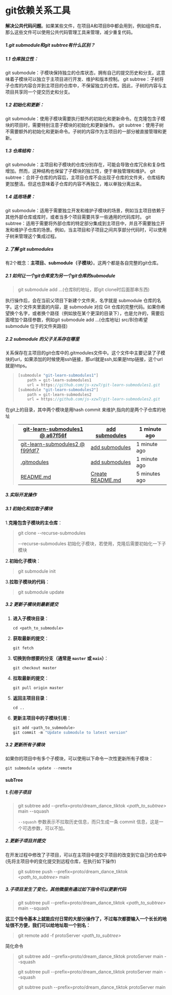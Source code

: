 # git依赖关系工具

**解决公共代码问题**。如果某些文件，在项目A和项目B中都会用到，例如组件库，那么这些文件可以使用公共代码管理工具来管理，减少重复代码。

##### 1.git submodule和git subtree有什么区别？

##### 1.1 仓库独立性：

git submodule：子模块保持独立的仓库状态，拥有自己的提交历史和分支。这意味着子模块可以独立于主项目进行开发、维护和版本控制。
git subtree：子树将子仓库的内容合并到主项目的仓库中，不保留独立的仓库。因此，子树的内容与主项目共享同一个提交历史和分支。

##### 1.2 初始化和更新：

git submodule：使用子模块需要执行额外的初始化和更新命令。在克隆包含子模块的项目时，需要特别注意子模块的初始化和更新操作。
git subtree：使用子树不需要额外的初始化和更新命令。子树的内容作为主项目的一部分被直接管理和更新。

##### 1.3 仓库结构：

git submodule：主项目和子模块的仓库分别存在，可能会导致仓库冗余和复杂性增加。然而，这种结构也保留了子模块的独立性，便于单独管理和维护。
git subtree：合并子仓库的内容后，主项目仓库不会出现子仓库的文件夹，仓库结构更加整洁。但这也意味着子仓库的内容不再独立，难以单独分离出来。

##### 1.4 适用场景：

git submodule：适用于需要独立开发和维护子模块的场景，例如当主项目依赖于其他外部仓库或库时，或者当多个项目需要共享一些通用的代码库时。
git subtree：适用于需要将外部仓库的特定部分集成到主项目中，并且不需要独立开发和维护子仓库的场景。例如，当主项目和子项目之间共享部分代码时，可以使用子树来管理这个集成过程。

##### 2.了解 git submodules

有2个概念：**主项目、submodule（子模块）**。这两个都是各自完整的git仓库。

##### 2.1 如何让一个git仓库变为另一个git仓库的submodule

> git submodule add ...(仓库B的地址，即git clone时后面那串东西)

执行操作后，会在当前父项目下新建个文件夹，名字就是 submodule 仓库的名字。这个文件夹里面的内容，是 submodule 对应 Git 仓库的完整代码。如果你希望换个名字，或者换个路径（例如放在某个更深的目录下），也是允许的，需要后面增加个路径参数，例如git submodule add ...(仓库地址) src/B(你希望 submodule 位于的文件夹路径)

##### 2.2 submodule 的父子关系存在哪里

关系保存在主项目的git仓库中的.gitmodules文件中。这个文件中主要记录了子模块的url，如果添加的时候使用ssh链接，那url就是ssh,如果是http链接，这个url就是https。

> ```go
> [submodule "git-learn-submodules1"]
>     path = git-learn-submodules1
>     url = https://github.com/js-xzw7/git-learn-submodules1.git
> [submodule "git-learn-submodules2"]
>     path = git-learn-submodules2
>     url = https://github.com/js-xzw7/git-learn-submodules2.git
> ```

在git上的目录，其中两个模块是用hash commit 来维护,指向的是两个子仓库的地址

> | [git-learn-submodules1 @ a67f56f](https://github.com/js-xzw7/git-learn-submodules1/tree/a67f56f1a899557bd7a6beebb11be8341580c862) | [add submodules](https://github.com/js-xzw7/git-learn/commit/f62b4cf6608c24b30ea00b73890017bdaf3b67b1) | 1 minute ago  |
> | ------------------------------------------------------------ | ------------------------------------------------------------ | ------------- |
> | [git-learn-submodules2 @ f99fdf7](https://github.com/js-xzw7/git-learn-submodules2/tree/f99fdf79a50ec1b9ac291d40f42953f6e67caefb) | [add submodules](https://github.com/js-xzw7/git-learn/commit/f62b4cf6608c24b30ea00b73890017bdaf3b67b1) | 1 minute ago  |
> | [.gitmodules](https://github.com/js-xzw7/git-learn/blob/main/.gitmodules) | [add submodules](https://github.com/js-xzw7/git-learn/commit/f62b4cf6608c24b30ea00b73890017bdaf3b67b1) | 1 minute ago  |
> | [README.md](https://github.com/js-xzw7/git-learn/blob/main/README.md) | [Create README.md](https://github.com/js-xzw7/git-learn/commit/8b3ef9c735bb52c9bb6beb2961d5b7f7607c3022) | 5 minutes ago |

##### 3.实际开发操作

##### 3.1 初始化和拉取子模块

1.**克隆包含子模块的主仓库**：

> git clone --recurse-submodules <repository-url>
>
> --recurse-submodules 初始化子模块，若使用，克隆后需要初始化一下子模块

2.**初始化子模块**：

> git submodule init

3.**拉取子模块的代码**：

> git submodule update



##### 3.2 更新子模块到最新提交

1. **进入子模块目录**：

   ```
   cd <path_to_submodule>
   ```

2. **获取最新的提交**：

   ```
   git fetch
   ```

3. **切换到你想要的分支（通常是 `master` 或 `main`）**：

   ```
   git checkout master
   ```

4. **拉取最新的提交**：

   ```
   git pull origin master
   ```

5. **返回主项目目录**：

   ```
   cd ..
   ```

6. **更新主项目中的子模块引用**：

   ```go
   git add <path_to_submodule>
   git commit -m "Update submodule to latest version"
   ```

##### 3.2 更新所有子模块

如果你的项目中有多个子模块，可以使用以下命令一次性更新所有子模块：

```go
git submodule update --remote
```



#### subTree

##### 1.引用子项目

>  git subtree add --prefix=proto/dream_dance_tiktok   *<path_to_subtree>*  main --squash
>
> `--squash` 参数表示不拉取历史信息，而只生成一条 commit 信息，这是一个可选参数，可以不加。

##### 2.更新子项目并提交

在开发过程中修改了子项目，可以在主项目中提交子项目的改变到它自己的仓库中(先将主项目中的变化提交到远程仓库，在执行如下操作)

> git subtree push --prefix=proto/dream_dance_tiktok  *<path_to_subtree>* main

##### 3.子项目发生了变化，其他微服务通过如下指令可以更新代码

> git subtree pull --prefix=proto/dream_dance_tiktok  *<path_to_subtree>* main --squash



**这三个指令基本上就能应付日常的大部分操作了，不过每次都要输入一个长长的地址很不方便，我们可以给地址取一个别名：**

> git remote add -f protoServer  *<path_to_subtree>*

简化命令

> git subtree add --prefix=proto/dream_dance_tiktok protoServer  main --squash 
>
> git subtree pull --prefix=proto/dream_dance_tiktok protoServer  main --squash
>
>  git subtree push --prefix=proto/dream_dance_tiktok protoServer  main 
